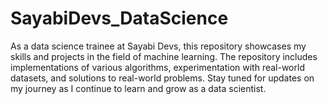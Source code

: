 # SayabiDevs_DataScience
As a data science trainee at Sayabi Devs, this repository showcases my skills and projects in the field of machine learning. The repository includes implementations of various algorithms, experimentation with real-world datasets, and solutions to real-world problems. Stay tuned for updates on my journey as I continue to learn and grow as a data scientist.
